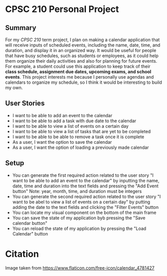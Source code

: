 # CPSC 210 Personal Project 

## Summary

For my *CPSC 210* term project, I plan on making a calendar application that will receive
inputs of scheduled events, including the name, date, time, and duration, and display it in
an organized way. It would be useful for people that have busy schedules, such as 
students or employees, as it could help them organize their daily activities and also for 
planning for future events. For example, a student could use this application to keep track 
of their **class schedule, assignment due dates, upcoming exams, and school events**. This 
project interests me because I personally use agendas and calendars to organize my 
schedule, so I think it would be interesting to build my own.

## User Stories 

- I want to be able to add an event to the calendar
- I want to be able to add a task with due date to the calendar
- I want to be able to view a list of events on a certain day 
- I want to be able to view a list of tasks that are yet to be completed  
- I want to be able to be able to remove a task once it is complete
- As a user, I want the option to save the calendar 
- As a user, I want the option of loading a previously made calendar 

## Setup 

- You can generate the first required action related to the user story "I want to be able to add an event 
to the calendar" by inputting the name, date, time and duration into the text fields and pressing the "Add Event button"
Note: year, month, time, and duration must be integers 
- You can generate the second required action related to the user story "I want to be abel to view a list 
of events on a certain day" by putting adding the date to the text fields and clicking the "Filter Events" button 
- You can locate my visual component on the bottom of the main frame 
- You can save the state of my application byb pressing the "Save calendar button"
- You can reload the state of my application by pressing the "Load Calendar" button 

# Citation 
Image taken from https://www.flaticon.com/free-icon/calendar_4781427 

